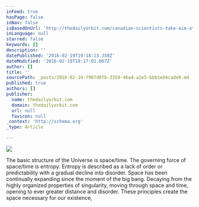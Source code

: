 ```yaml
---
inFeed: true
hasPage: false
inNav: false
isBasedOnUrl: 'http://thedailyorbit.com/canadian-scientists-take-aim-at-big-bang-theory/'
inLanguage: null
starred: false
keywords: []
description: ''
datePublished: '2016-02-19T19:18:13.350Z'
dateModified: '2016-02-19T19:17:01.067Z'
author: []
title: ''
sourcePath: _posts/2016-02-19-7907d8fb-3359-46a4-a2e5-bbb1e84cade0.md
published: true
authors: []
publisher:
  name: thedailyorbit.com
  domain: thedailyorbit.com
  url: null
  favicon: null
_context: 'http://schema.org'
_type: Article

---
```

![](https://s3-us-west-2.amazonaws.com/the-grid-img/p/0e980a5106c66b36011ddfd77b3e2995d2401220.jpg)

The basic structure of the Universe is space/time. The governing force of space/time is entropy. Entropy is described as a lack of order or predictability with a gradual decline into disorder.  Space has been continually expanding since the moment of the big bang. Decaying from the highly organized properties of singularity, moving through space and time, opening to ever greater distance and disorder.  These principles create the space necessary for our existence,